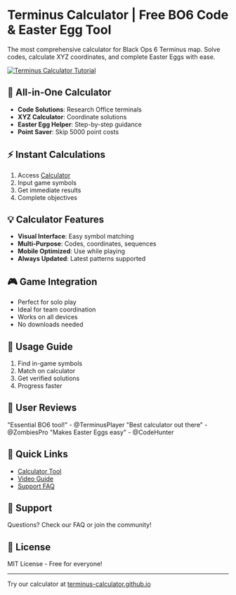# Terminus Calculator | Free BO6 Code & Easter Egg Tool

The most comprehensive calculator for Black Ops 6 Terminus map. Solve codes, calculate XYZ coordinates, and complete Easter Eggs with ease.

[![Terminus Calculator Tutorial](https://img.youtube.com/vi/kJYTyNwMyQE/0.jpg)](https://www.youtube.com/watch?v=kJYTyNwMyQE)

## 🧮 All-in-One Calculator

- **Code Solutions**: Research Office terminals
- **XYZ Calculator**: Coordinate solutions
- **Easter Egg Helper**: Step-by-step guidance
- **Point Saver**: Skip 5000 point costs

## ⚡ Instant Calculations

1. Access [Calculator](https://terminus-calculator.github.io/)
2. Input game symbols
3. Get immediate results
4. Complete objectives

## 💡 Calculator Features

- **Visual Interface**: Easy symbol matching
- **Multi-Purpose**: Codes, coordinates, sequences
- **Mobile Optimized**: Use while playing
- **Always Updated**: Latest patterns supported

## 🎮 Game Integration

- Perfect for solo play
- Ideal for team coordination
- Works on all devices
- No downloads needed

## 📱 Usage Guide

1. Find in-game symbols
2. Match on calculator
3. Get verified solutions
4. Progress faster

## 🌟 User Reviews

"Essential BO6 tool!" - @TerminusPlayer
"Best calculator out there" - @ZombiesPro
"Makes Easter Eggs easy" - @CodeHunter

## 🔗 Quick Links

- [Calculator Tool](https://terminus-calculator.github.io/)
- [Video Guide](https://terminus-calculator.github.io/#tutorial)
- [Support FAQ](https://terminus-calculator.github.io/#faq)

## 🤝 Support

Questions? Check our FAQ or join the community!

## 📝 License

MIT License - Free for everyone!

---

Try our calculator at [terminus-calculator.github.io](https://terminus-calculator.github.io/) 
